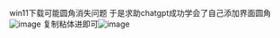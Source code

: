 win11下载可能圆角消失问题
于是求助chatgpt成功学会了自己添加界面圆角
![image](https://github.com/user-attachments/assets/7bc5a7a6-997a-4361-9cad-61032bbc16de)
复制粘体进即可![image](https://github.com/user-attachments/assets/cd2d2d79-f1c5-40ac-83c5-f3bfdbb90200)
